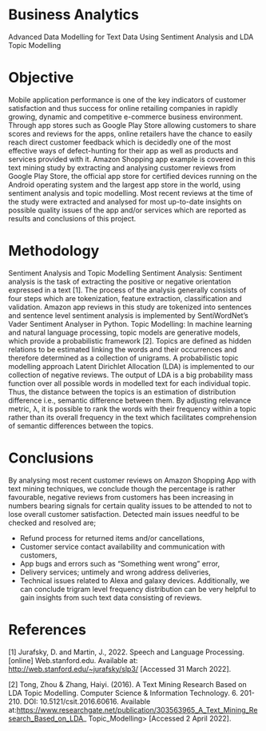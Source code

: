 # Business Analytics
Advanced Data Modelling for Text Data Using Sentiment Analysis and LDA Topic Modelling
# Objective
Mobile application performance is one of the key indicators of customer satisfaction and thus success
for online retailing companies in rapidly growing, dynamic and competitive e-commerce business
environment. Through app stores such as Google Play Store allowing customers to share scores and
reviews for the apps, online retailers have the chance to easily reach direct customer feedback which is
decidedly one of the most effective ways of defect-hunting for their app as well as products and services
provided with it.
Amazon Shopping app example is covered in this text mining study by extracting and analysing
customer reviews from Google Play Store, the official app store for certified devices running on the
Android operating system and the largest app store in the world, using sentiment analysis and topic
modelling. Most recent reviews at the time of the study were extracted and analysed for most up-to-date
insights on possible quality issues of the app and/or services which are reported as results and
conclusions of this project.
# Methodology
Sentiment Analysis and Topic Modelling
Sentiment Analysis: Sentiment analysis is the task of extracting the positive or negative orientation expressed in a text [1].
The process of the analysis generally consists of four steps which are tokenization, feature extraction,
classification and validation. Amazon app reviews in this study are tokenized into sentences and sentence level sentiment analysis is
implemented by SentiWordNet’s Vader Sentiment Analyser in Python.
Topic Modelling: In machine learning and natural language processing, topic models are generative models, which
provide a probabilistic framework [2]. Topics are defined as hidden relations to be estimated linking the
words and their occurrences and therefore determined as a collection of unigrams. A probabilistic topic modelling approach Latent Dirichlet Allocation (LDA) is implemented to our
collection of negative reviews. The output of LDA is a big probability mass function over all possible
words in modelled text for each individual topic. Thus, the distance between the topics is an estimation
of distribution difference i.e., semantic difference between them. By adjusting relevance metric, λ, it is
possible to rank the words with their frequency within a topic rather than its overall frequency in the
text which facilitates comprehension of semantic differences between the topics.
# Conclusions
By analysing most recent customer reviews on Amazon Shopping App with text mining techniques, we
conclude though the percentage is rather favourable, negative reviews from customers has been
increasing in numbers bearing signals for certain quality issues to be attended to not to lose overall
customer satisfaction. Detected main issues needful to be checked and resolved are;
- Refund process for returned items and/or cancellations,
- Customer service contact availability and communication with customers,
- App bugs and errors such as “Something went wrong” error,
- Delivery services; untimely and wrong address deliveries,
- Technical issues related to Alexa and galaxy devices.
Additionally, we can conclude trigram level frequency distribution can be very helpful to gain insights
from such text data consisting of reviews.
# References
[1] Jurafsky, D. and Martin, J., 2022. Speech and Language Processing. [online] Web.stanford.edu.
Available at: <http://web.stanford.edu/~jurafsky/slp3/> [Accessed 31 March 2022].

[2] Tong, Zhou & Zhang, Haiyi. (2016). A Text Mining Research Based on LDA Topic Modelling.
Computer Science & Information Technology. 6. 201-210. DOI: 10.5121/csit.2016.60616. Available
at:https://www.researchgate.net/publication/303563965_A_Text_Mining_Research_Based_on_LDA_
Topic_Modelling> [Accessed 2 April 2022].
